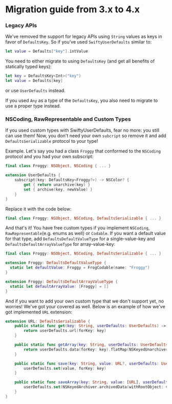 # Migration guide from 3.x to 4.x

### Legacy APIs

We've removed the support for legacy APIs using `String` values as keys in favor of `DefaultsKey`.
So if you've used `SwiftyUserDefaults` similar to:

```swift
let value = Defaults["key"].intValue
```

You need to either migrate to using `DefaultsKey` (and get all benefits of statically typed keys):

```swift
let key = DefaultsKey<Int>("key")
let value = Defaults[key]
```

or use `UserDefaults` instead.

If you used `Any` as a type of the `DefaultsKey`, you also need to migrate to use a proper type instead.

### NSCoding, RawRepresentable and Custom Types

If you used custom types with SwiftyUserDefaults, fear no more: you still can use them!
Now, you don't need your own `subcript` so remove it and add `DefaultsSerializable` protocol to your type!

Example. Let's say you had a class `Froggy` that conformed to the `NSCoding` protocol and you had your own subscript:

```swift
final class Froggy: NSObject, NSCoding { ... }

extension UserDefaults {
    subscript(key: DefaultsKey<Froggy?>) -> NSColor? {
        get { return unarchive(key) }
        set { archive(key, newValue) }
    }
}
```

Replace it with the code below:

```swift
final class Froggy: NSObject, NSCoding, DefaultsSerializable { ... }
```

And that's it! You have free custom types if you implement `NSCoding`, `RawRepresentable`(e.g. enums as well) or `Codable`. If you want a default value for that type, add `DefaultsDefaultValueType` for a single-value-key and `DefaultsDefaultArrayValueType` for array-value-key:

```swift
final class Froggy: NSObject, NSCoding, DefaultsSerializable { ... }

extension Froggy: DefaultsDefaultValueType {
  static let defaultValue: Froggy = FrogCodable(name: "Froggy")
}

extension Froggy: DefaultsDefaultArrayValueType {
  static let defaultArrayValue: [Froggy] = []
}
```

And if you want to add your own custom type that we don't support yet, no worries! We've got your covered as well. Below is an example of how we've got implemented `URL` extension:

```swift
extension URL: DefaultsSerializable {
    public static func get(key: String, userDefaults: UserDefaults) -> URL? {
        return userDefaults.url(forKey: key)
    }

    public static func getArray(key: String, userDefaults: UserDefaults) -> [URL]? {
        return userDefaults.data(forKey: key).flatMap(NSKeyedUnarchiver.unarchiveObject) as? [URL]
    }

    public static func save(key: String, value: URL?, userDefaults: UserDefaults) {
        userDefaults.set(value, forKey: key)
    }

    public static func saveArray(key: String, value: [URL], userDefaults: UserDefaults) {
        userDefaults.set(NSKeyedArchiver.archivedData(withRootObject: value), forKey: key)
    }
}
```

